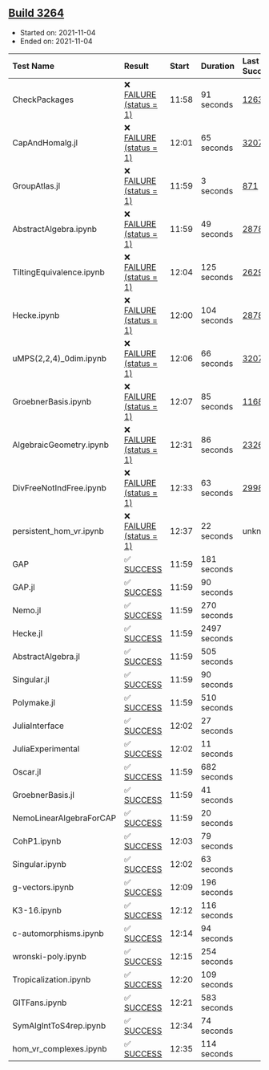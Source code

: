 ## [Build 3264](https://oscarci.mathematik.uni-kl.de/job/oscar-stable/3264/)

* Started on: 2021-11-04
* Ended on: 2021-11-04

| Test Name    | Result | Start | Duration | Last Success | First Failure |
|:-------------|:-------|:------|:---------|:-------------|:--------------|
| CheckPackages | ❌ [FAILURE (status = 1)](https://oscarci.mathematik.uni-kl.de/job/oscar-stable/3264/artifact/logs/build-3264/CheckPackages.log) | 11:58 | 91 seconds | [1263](https://oscarci.mathematik.uni-kl.de/job/oscar-stable/1263/) | [1264](https://oscarci.mathematik.uni-kl.de/job/oscar-stable/1264/) |
| CapAndHomalg.jl | ❌ [FAILURE (status = 1)](https://oscarci.mathematik.uni-kl.de/job/oscar-stable/3264/artifact/logs/build-3264/CapAndHomalg.jl.log) | 12:01 | 65 seconds | [3207](https://oscarci.mathematik.uni-kl.de/job/oscar-stable/3207/) | [3208](https://oscarci.mathematik.uni-kl.de/job/oscar-stable/3208/) |
| GroupAtlas.jl | ❌ [FAILURE (status = 1)](https://oscarci.mathematik.uni-kl.de/job/oscar-stable/3264/artifact/logs/build-3264/GroupAtlas.jl.log) | 11:59 | 3 seconds | [871](https://oscarci.mathematik.uni-kl.de/job/oscar-stable/871/) | [872](https://oscarci.mathematik.uni-kl.de/job/oscar-stable/872/) |
| AbstractAlgebra.ipynb | ❌ [FAILURE (status = 1)](https://oscarci.mathematik.uni-kl.de/job/oscar-stable/3264/artifact/logs/build-3264/AbstractAlgebra.ipynb.log) | 11:59 | 49 seconds | [2878](https://oscarci.mathematik.uni-kl.de/job/oscar-stable/2878/) | [2879](https://oscarci.mathematik.uni-kl.de/job/oscar-stable/2879/) |
| TiltingEquivalence.ipynb | ❌ [FAILURE (status = 1)](https://oscarci.mathematik.uni-kl.de/job/oscar-stable/3264/artifact/logs/build-3264/TiltingEquivalence.ipynb.log) | 12:04 | 125 seconds | [2629](https://oscarci.mathematik.uni-kl.de/job/oscar-stable/2629/) | [2630](https://oscarci.mathematik.uni-kl.de/job/oscar-stable/2630/) |
| Hecke.ipynb | ❌ [FAILURE (status = 1)](https://oscarci.mathematik.uni-kl.de/job/oscar-stable/3264/artifact/logs/build-3264/Hecke.ipynb.log) | 12:00 | 104 seconds | [2878](https://oscarci.mathematik.uni-kl.de/job/oscar-stable/2878/) | [2879](https://oscarci.mathematik.uni-kl.de/job/oscar-stable/2879/) |
| uMPS(2,2,4)_0dim.ipynb | ❌ [FAILURE (status = 1)](https://oscarci.mathematik.uni-kl.de/job/oscar-stable/3264/artifact/logs/build-3264/uMPS-2-2-4-_0dim.ipynb.log) | 12:06 | 66 seconds | [3207](https://oscarci.mathematik.uni-kl.de/job/oscar-stable/3207/) | [3208](https://oscarci.mathematik.uni-kl.de/job/oscar-stable/3208/) |
| GroebnerBasis.ipynb | ❌ [FAILURE (status = 1)](https://oscarci.mathematik.uni-kl.de/job/oscar-stable/3264/artifact/logs/build-3264/GroebnerBasis.ipynb.log) | 12:07 | 85 seconds | [1168](https://oscarci.mathematik.uni-kl.de/job/oscar-stable/1168/) | [1169](https://oscarci.mathematik.uni-kl.de/job/oscar-stable/1169/) |
| AlgebraicGeometry.ipynb | ❌ [FAILURE (status = 1)](https://oscarci.mathematik.uni-kl.de/job/oscar-stable/3264/artifact/logs/build-3264/AlgebraicGeometry.ipynb.log) | 12:31 | 86 seconds | [2326](https://oscarci.mathematik.uni-kl.de/job/oscar-stable/2326/) | [2327](https://oscarci.mathematik.uni-kl.de/job/oscar-stable/2327/) |
| DivFreeNotIndFree.ipynb | ❌ [FAILURE (status = 1)](https://oscarci.mathematik.uni-kl.de/job/oscar-stable/3264/artifact/logs/build-3264/DivFreeNotIndFree.ipynb.log) | 12:33 | 63 seconds | [2998](https://oscarci.mathematik.uni-kl.de/job/oscar-stable/2998/) | [2999](https://oscarci.mathematik.uni-kl.de/job/oscar-stable/2999/) |
| persistent_hom_vr.ipynb | ❌ [FAILURE (status = 1)](https://oscarci.mathematik.uni-kl.de/job/oscar-stable/3264/artifact/logs/build-3264/persistent_hom_vr.ipynb.log) | 12:37 | 22 seconds | unknown | unknown |
| GAP | ✅ [SUCCESS](https://oscarci.mathematik.uni-kl.de/job/oscar-stable/3264/artifact/logs/build-3264/GAP.log) | 11:59 | 181 seconds |  |  |
| GAP.jl | ✅ [SUCCESS](https://oscarci.mathematik.uni-kl.de/job/oscar-stable/3264/artifact/logs/build-3264/GAP.jl.log) | 11:59 | 90 seconds |  |  |
| Nemo.jl | ✅ [SUCCESS](https://oscarci.mathematik.uni-kl.de/job/oscar-stable/3264/artifact/logs/build-3264/Nemo.jl.log) | 11:59 | 270 seconds |  |  |
| Hecke.jl | ✅ [SUCCESS](https://oscarci.mathematik.uni-kl.de/job/oscar-stable/3264/artifact/logs/build-3264/Hecke.jl.log) | 11:59 | 2497 seconds |  |  |
| AbstractAlgebra.jl | ✅ [SUCCESS](https://oscarci.mathematik.uni-kl.de/job/oscar-stable/3264/artifact/logs/build-3264/AbstractAlgebra.jl.log) | 11:59 | 505 seconds |  |  |
| Singular.jl | ✅ [SUCCESS](https://oscarci.mathematik.uni-kl.de/job/oscar-stable/3264/artifact/logs/build-3264/Singular.jl.log) | 11:59 | 90 seconds |  |  |
| Polymake.jl | ✅ [SUCCESS](https://oscarci.mathematik.uni-kl.de/job/oscar-stable/3264/artifact/logs/build-3264/Polymake.jl.log) | 11:59 | 510 seconds |  |  |
| JuliaInterface | ✅ [SUCCESS](https://oscarci.mathematik.uni-kl.de/job/oscar-stable/3264/artifact/logs/build-3264/JuliaInterface.log) | 12:02 | 27 seconds |  |  |
| JuliaExperimental | ✅ [SUCCESS](https://oscarci.mathematik.uni-kl.de/job/oscar-stable/3264/artifact/logs/build-3264/JuliaExperimental.log) | 12:02 | 11 seconds |  |  |
| Oscar.jl | ✅ [SUCCESS](https://oscarci.mathematik.uni-kl.de/job/oscar-stable/3264/artifact/logs/build-3264/Oscar.jl.log) | 11:59 | 682 seconds |  |  |
| GroebnerBasis.jl | ✅ [SUCCESS](https://oscarci.mathematik.uni-kl.de/job/oscar-stable/3264/artifact/logs/build-3264/GroebnerBasis.jl.log) | 11:59 | 41 seconds |  |  |
| NemoLinearAlgebraForCAP | ✅ [SUCCESS](https://oscarci.mathematik.uni-kl.de/job/oscar-stable/3264/artifact/logs/build-3264/NemoLinearAlgebraForCAP.log) | 11:59 | 20 seconds |  |  |
| CohP1.ipynb | ✅ [SUCCESS](https://oscarci.mathematik.uni-kl.de/job/oscar-stable/3264/artifact/logs/build-3264/CohP1.ipynb.log) | 12:03 | 79 seconds |  |  |
| Singular.ipynb | ✅ [SUCCESS](https://oscarci.mathematik.uni-kl.de/job/oscar-stable/3264/artifact/logs/build-3264/Singular.ipynb.log) | 12:02 | 63 seconds |  |  |
| g-vectors.ipynb | ✅ [SUCCESS](https://oscarci.mathematik.uni-kl.de/job/oscar-stable/3264/artifact/logs/build-3264/g-vectors.ipynb.log) | 12:09 | 196 seconds |  |  |
| K3-16.ipynb | ✅ [SUCCESS](https://oscarci.mathematik.uni-kl.de/job/oscar-stable/3264/artifact/logs/build-3264/K3-16.ipynb.log) | 12:12 | 116 seconds |  |  |
| c-automorphisms.ipynb | ✅ [SUCCESS](https://oscarci.mathematik.uni-kl.de/job/oscar-stable/3264/artifact/logs/build-3264/c-automorphisms.ipynb.log) | 12:14 | 94 seconds |  |  |
| wronski-poly.ipynb | ✅ [SUCCESS](https://oscarci.mathematik.uni-kl.de/job/oscar-stable/3264/artifact/logs/build-3264/wronski-poly.ipynb.log) | 12:15 | 254 seconds |  |  |
| Tropicalization.ipynb | ✅ [SUCCESS](https://oscarci.mathematik.uni-kl.de/job/oscar-stable/3264/artifact/logs/build-3264/Tropicalization.ipynb.log) | 12:20 | 109 seconds |  |  |
| GITFans.ipynb | ✅ [SUCCESS](https://oscarci.mathematik.uni-kl.de/job/oscar-stable/3264/artifact/logs/build-3264/GITFans.ipynb.log) | 12:21 | 583 seconds |  |  |
| SymAlgIntToS4rep.ipynb | ✅ [SUCCESS](https://oscarci.mathematik.uni-kl.de/job/oscar-stable/3264/artifact/logs/build-3264/SymAlgIntToS4rep.ipynb.log) | 12:34 | 74 seconds |  |  |
| hom_vr_complexes.ipynb | ✅ [SUCCESS](https://oscarci.mathematik.uni-kl.de/job/oscar-stable/3264/artifact/logs/build-3264/hom_vr_complexes.ipynb.log) | 12:35 | 114 seconds |  |  |
